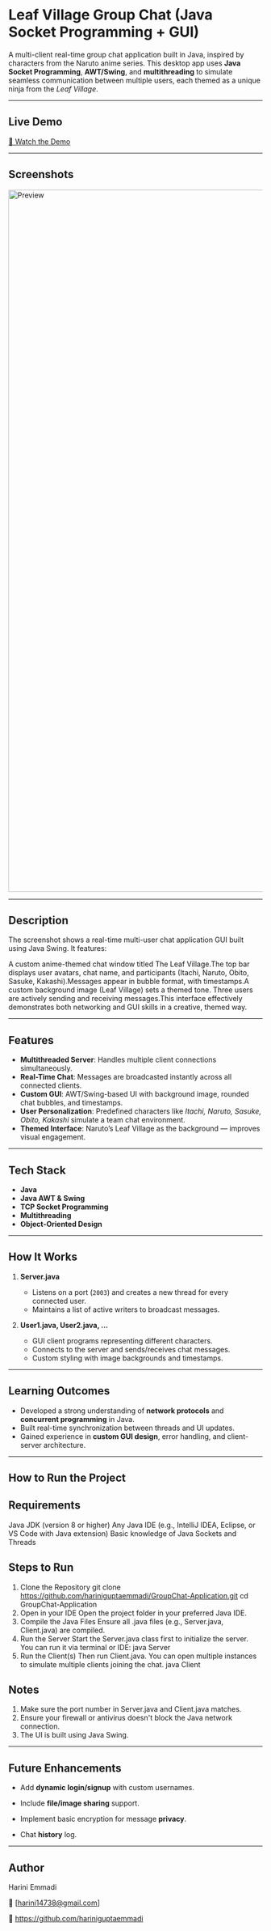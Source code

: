 # Leaf Village Group Chat (Java Socket Programming + GUI)

A multi-client real-time group chat application built in Java, inspired by characters from the Naruto anime series. This desktop app uses **Java Socket Programming**, **AWT/Swing**, and **multithreading** to simulate seamless communication between multiple users, each themed as a unique ninja from the *Leaf Village*.

---
## Live Demo

[🎥 Watch the Demo](https://drive.google.com/file/d/1_qSHQLhoC7B4YY_FE3pTCk_rOl1adMjC/view?usp=sharing)

---

## Screenshots

<img width="1388" alt="Preview" src="https://github.com/user-attachments/assets/94c6411f-0568-4b47-bc03-d1949c71570e" />

---

## Description

The screenshot shows a real-time multi-user chat application GUI built using Java Swing. It features:

A custom anime-themed chat window titled The Leaf Village.The top bar displays user avatars, chat name, and participants (Itachi, Naruto, Obito, Sasuke, Kakashi).Messages appear in bubble format, with timestamps.A custom background image (Leaf Village) sets a themed tone.
Three users are actively sending and receiving messages.This interface effectively demonstrates both networking and GUI skills in a creative, themed way.

---

## Features

- **Multithreaded Server**: Handles multiple client connections simultaneously.
- **Real-Time Chat**: Messages are broadcasted instantly across all connected clients.
- **Custom GUI**: AWT/Swing-based UI with background image, rounded chat bubbles, and timestamps.
- **User Personalization**: Predefined characters like *Itachi, Naruto, Sasuke, Obito, Kakashi* simulate a team chat environment.
- **Themed Interface**: Naruto’s Leaf Village as the background — improves visual engagement.

---

## Tech Stack

- **Java**  
- **Java AWT & Swing**  
- **TCP Socket Programming**  
- **Multithreading**  
- **Object-Oriented Design**


---

##  How It Works

1. **Server.java**  
   - Listens on a port (`2003`) and creates a new thread for every connected user.
   - Maintains a list of active writers to broadcast messages.

2. **User1.java, User2.java, ...**  
   - GUI client programs representing different characters.
   - Connects to the server and sends/receives chat messages.
   - Custom styling with image backgrounds and timestamps.

---



## Learning Outcomes

- Developed a strong understanding of **network protocols** and **concurrent programming** in Java.
- Built real-time synchronization between threads and UI updates.
- Gained experience in **custom GUI design**, error handling, and client-server architecture.

---

## How to Run the Project

## Requirements
Java JDK (version 8 or higher)
Any Java IDE (e.g., IntelliJ IDEA, Eclipse, or VS Code with Java extension)
Basic knowledge of Java Sockets and Threads

## Steps to Run
1. Clone the Repository
git clone https://github.com/hariniguptaemmadi/GroupChat-Application.git
cd GroupChat-Application
2. Open in your IDE
Open the project folder in your preferred Java IDE.
3. Compile the Java Files
Ensure all .java files (e.g., Server.java, Client.java) are compiled.
4. Run the Server
Start the Server.java class first to initialize the server.
You can run it via terminal or IDE:
java Server
5. Run the Client(s)
Then run Client.java. You can open multiple instances to simulate multiple clients joining the chat.
java Client

## Notes

1. Make sure the port number in Server.java and Client.java matches.
2. Ensure your firewall or antivirus doesn't block the Java network connection.
3. The UI is built using Java Swing.

----

## Future Enhancements

- Add **dynamic login/signup** with custom usernames.

- Include **file/image sharing** support.

- Implement basic encryption for message **privacy**.

- Chat **history** log.

---

## Author

Harini Emmadi

📧 [harini14738@gmail.com]

🔗 https://github.com/hariniguptaemmadi

